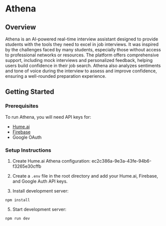 # Athena

## Overview
Athena is an AI-powered real-time interview assistant designed to provide students with the tools they need to excel in job interviews. It was inspired by the challenges faced by many students, especially those without access to professional networks or resources. The platform offers comprehensive support, including mock interviews and personalized feedback, helping users build confidence in their job search. Athena also analyzes sentiments and tone of voice during the interview to assess and improve confidence, ensuring a well-rounded preparation experience.

## Getting Started

### Prerequisites
To run Athena, you will need API keys for:
- [Hume.ai](https://hume.ai)
- [Firebase](https://firebase.google.com)
- Google OAuth

### Setup Instructions

1. Create Hume.ai Athena configuration: ec2c386a-9e3a-43fe-94b6-f3265e30cffb

2. Create a `.env` file in the root directory and add your Hume.ai, Firebase, and Google Auth API keys.

3. Install development server:
   
```npm install```

5. Start development server:

```npm run dev```
